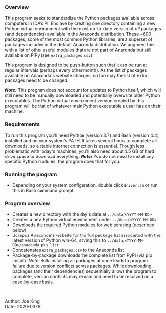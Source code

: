 ### Overview
This program seeks to standardize the Python packages available across computers in IDA's PII Enclave by creating one directory containing a new Python virtual environment with the most up-to-date version of _all_ packages (and dependencies) available in the Anaconda distribution. These ~600 packages, some of the most common Python libraries, are a superset of packages included in the default Anaconda distribution. We augment this with a list of other useful modules that are not part of Anaconda but still available on PiPy (see `extra_packages.csv`).

This program is designed to be push-button such that it can be run at regular intervals (perhaps every other month). As the list of packages available on Anaconda's website changes, so too may the list of extra packages need to be changed.

***Note:*** This program does _not_ account for updates to Python itself, which will still need to be manually downloaded and potentially overwrite older Python executables. The Python virtual environment version created by this program will be that of whatever main Python executable a user has on their machine.

### Requirements
To run this program you'll need Python (version 3.7) and Bash (version 4.4) installed and on your system's PATH. It takes several hours to complete all downloads, so a stable internet connection is essential. Though less problematic with today's machines, you'll also need about 4.5 GB of hard drive space to download everything. ***Note:*** You do not need to install any specific Python modules, the program does that for you.

### Running the program
- Depending on your system configuration, double click `driver.sh` or run this in Bash command prompt.

### Program overview
- Creates a new directory with the day's date at `../data/<YYYY-MM-DD>`
- Creates a new Python virtual environment under `../data/<YYYY-MM-DD>`
- Downloads the required Python modules for web scraping (described below)
- Scrapes Anaconda's website for the full package list associated with the latest version of Python win-64, saving this to `../data/<YYYY-MM-DD>/anaconda_pkg_list`
- Concatenates `extra_packages.csv` to the Anaconda list
- Package-by-package downloads the complete list from PyPi (via pip install). _Note:_ Bulk installing all packages at once leads to program failure due to version conflicts across packages. While downloading packages (and their dependencies) sequentially allows the program to complete, version conflicts may remain and need to be resolved on a case-by-case basis.

<br>

Author: Joe King <br>
Date: 2020-03-10

